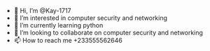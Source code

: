 - 👋 Hi, I’m @Kay-1717
- 👀 I’m interested in computer security and networking
- 🌱 I’m currently learning python
- 💞️ I’m looking to collaborate on computer security and networking
- 📫 How to reach me +233555562646

<!---
Kay-1717/Kay-1717 is a ✨ special ✨ repository because its `README.md` (this file) appears on your GitHub profile.
You can click the Preview link to take a look at your changes.
--->
